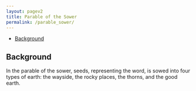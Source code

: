 ```yaml
---
layout: pagev2
title: Parable of the Sower
permalink: /parable_sower/
---
```

- [Background](#background)

## Background

In the parable of the sower, seeds, representing the word, is sowed into four types of earth: the wayside, the rocky places, the thorns, and the good earth.